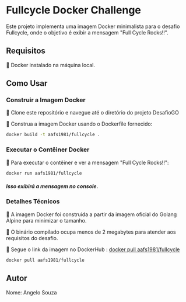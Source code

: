 # Fullcycle Docker Challenge

Este projeto implementa uma imagem Docker minimalista para o desafio Fullcycle, onde o objetivo é exibir a mensagem "Full Cycle Rocks!!".

## Requisitos

🔹 Docker instalado na máquina local.

## Como Usar

### Construir a Imagem Docker

🔹 Clone este repositório e navegue até o diretório do projeto DesafioGO

🔹 Construa a imagem Docker usando o Dockerfile fornecido:

```bash
docker build -t aafs1981/fullcycle .
```

### Executar o Contêiner Docker

🔹 Para executar o contêiner e ver a mensagem "Full Cycle Rocks!!":

```bash
docker run aafs1981/fullcycle
```
##### Isso exibirá a mensagem no console.

### Detalhes Técnicos

🔹 A imagem Docker foi construída a partir da imagem oficial do Golang Alpine para minimizar o tamanho.

🔹 O binário compilado ocupa menos de 2 megabytes para atender aos requisitos do desafio.

🔹 Segue o link da imagem no DockerHub : [docker pull aafs1981/fullcycle](https://hub.docker.com/r/aafs1981/fullcycle)

```bash
docker pull aafs1981/fullcycle
```

## Autor
Nome: Angelo Souza

